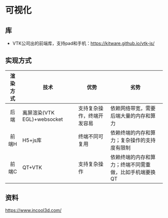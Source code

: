 # 可视化

## 库
* VTK公司出的前端库，支持pad和手机：https://kitware.github.io/vtk-js/

## 实现方式
| 渲染方式 | 技术 | 优势 | 劣势 |
| :-: | - | - | - |
| 后端 | 离屏渲染(VTK EGL)+websocket | 支持复杂操作，终端开发容易 | 依赖网络带宽，需要后端大量的内存和算力 |
| 前端H | H5+js库 | 终端不同可复用 | 依赖终端的内存和算力；复杂操作的支持度有限制 |
| 前端C | QT+VTK | 支持复杂操作 | 依赖终端的内存和算力；终端不同需重做，比如手机端要换QT |

## 资料
https://www.incool3d.com/

